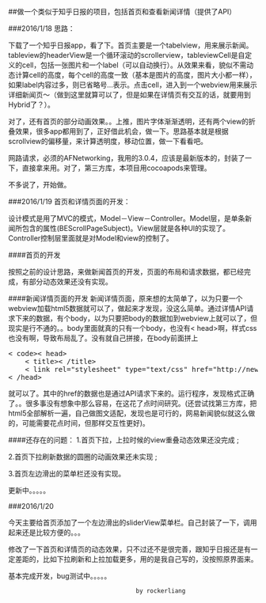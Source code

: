 

##做一个类似于知乎日报的项目，包括首页和查看新闻详情（提供了API）
 


###2016/1/18 思路：

下载了一个知乎日报app，看了下。首页主要是一个tabelview，用来展示新闻。tableview的headerView是一个循环滚动的scrollerview，tableviewCell是自定义的cell，包括一张图片和一个label（可以自动换行）。从效果来看，貌似不需动态计算cell的高度，每个cell的高度一致（基本是图片的高度，图片大小都一样），如果label内容过多，则已省略号...表示。点击cell，进入到一个webview用来展示详细新闻页～（做到这里就算可以了，但是如果在详情页有交互的话，就要用到Hybrid了？）。

对了，还有首页的部分动画效果。。上推，图片字体渐渐透明，还有两个view的折叠效果，很多app都用到了，正好借此机会，做一下。思路基本就是根据scrollview的偏移量，来计算透明度，移动位置，做一下看看吧。

网路请求，必须的AFNetworking，我用的3.0.4，应该是最新版本的，封装了一下，直接拿来用。对了，第三方库，本项目用cocoapods来管理。

不多说了，开始做。


###2016/1/19 首页和详情页面的开发：

设计模式是用了MVC的模式，Model－View－Controller。Model层，是单条新闻所包含的属性(BEScrollPageSubject)。View层就是各种UI的实现了。Controller控制层里面就是对Model和view的控制了。

####首页的开发

按照之前的设计思路，来做新闻首页的开发，页面的布局和请求数据，都已经完成，有部分动态效果还没有实现。


####新闻详情页面的开发
新闻详情页面，原来想的太简单了，以为只要一个webview加载html5数据就可以了，做起来才发现，没这么简单。通过详情API请求下来的数据，有个body，以为只要把body的数据加到webview上就可以了，但现实是行不通的。。body里面就真的只有一个body，也没有< head>啊，样式css也没有啊，导致布局乱了。没有就自己拼接，在body前面拼上
<pre>< code>< head>
    < title>< /title>
    < link rel="stylesheet" type="text/css" href="http://news-at.zhihu.com/css/news_qa.auto.css?v=77778">
< /head>
</code></pre>
就可以了。其中的href的数据也是通过API请求下来的。运行程序，发现格式正确了。。很多事没有想象中那么容易，在这花了点时间研究。(还尝试找第三方库，把html5全部解析一遍，自己做图文适配，发现也是可行的，网易新闻貌似就这么做的，可能需要花点时间，但那样交互性更好)。

####还存在的问题：
 1.首页下拉，上拉时候的view重叠动态效果还没完成 ;
  
 2.首页下拉刷新数据的圆圈的动画效果还未实现 ;  
 
 3.首页左边滑出的菜单栏还没有实现。
 
 

更新中。。。。。


###2016/1/20  

今天主要给首页添加了一个左边滑出的sliderView菜单栏。自己封装了一下，调用起来还是比较方便的。。。

修改了一下首页和详情页的动态效果，只不过还不是很完善，跟知乎日报还是有一定差距的，比如下拉刷新和上拉加载更多，用的是我自己写的，没按照原界面来。

基本完成开发，bug测试中。。。。。

										by rockerliang
